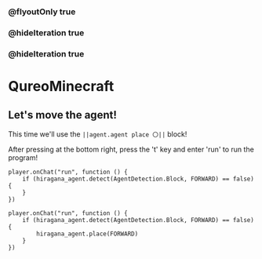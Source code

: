 ### @flyoutOnly true
### @hideIteration true
### @hideIteration true
# QureoMinecraft

## Let's move the agent!

This time we'll use the ``||agent.agent place 〇||`` block!

After pressing [](https://raw.githubusercontent.com/camp-minecraft/TechkidsCampTutorial/master/images/playbutton.png) at the bottom right, press the 't' key and enter 'run' to run the program!

```template
player.onChat("run", function () {
    if (hiragana_agent.detect(AgentDetection.Block, FORWARD) == false) {
    }
})
```

```ghost
player.onChat("run", function () {
    if (hiragana_agent.detect(AgentDetection.Block, FORWARD) == false) {
        hiragana_agent.place(FORWARD)
    }
})
```